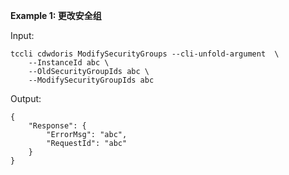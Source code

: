 **Example 1: 更改安全组**



Input: 

```
tccli cdwdoris ModifySecurityGroups --cli-unfold-argument  \
    --InstanceId abc \
    --OldSecurityGroupIds abc \
    --ModifySecurityGroupIds abc
```

Output: 
```
{
    "Response": {
        "ErrorMsg": "abc",
        "RequestId": "abc"
    }
}
```

